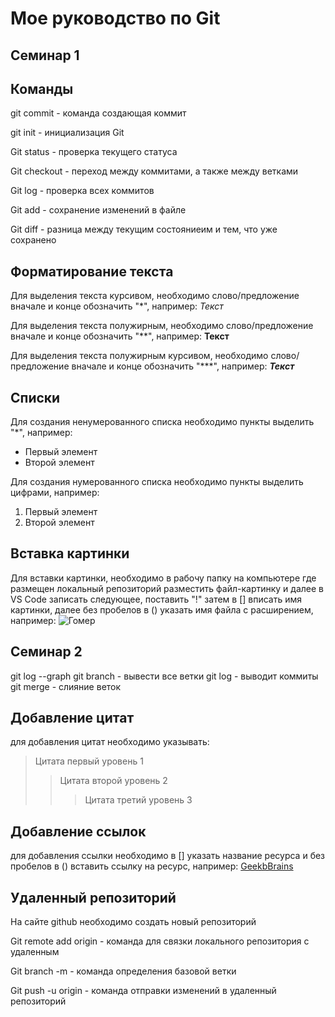 # Мое руководство по Git
 
 ## Семинар 1
 
 ## Команды
 
 git commit - команда создающая коммит

 git init - инициализация Git

 Git status - проверка текущего статуса

 Git checkout - переход между коммитами, а также между ветками

 Git log - проверка всех коммитов

 Git add - сохранение изменений в файле

 Git diff - разница между текущим состояниеим и тем, что уже сохранено

## Форматирование текста

Для выделения текста курсивом, необходимо слово/предложение вначале и конце обозначить "*", например:
*Текст*

Для выделения текста полужирным, необходимо слово/предложение вначале и конце обозначить "**", например:
**Текст**

Для выделения текста полужирным курсивом, необходимо слово/предложение вначале и конце обозначить "***", например:
***Текст***

## Списки

Для создания ненумерованного списка необходимо пункты выделить "*", например:
* Первый элемент
* Второй элемент

Для создания нумерованного списка необходимо пункты выделить цифрами, например:
1. Первый элемент
2. Второй элемент

## Вставка картинки

Для вставки картинки, необходимо в рабочу папку на компьютере где размещен локальный репозиторий разместить файл-картинку и далее в VS Code записать следующее, поставить "!" затем в [] вписать имя картинки, далее без пробелов в () указать имя файла с расширением, например: ![Гомер](Гомер.jpeg)

## Семинар 2

git log --graph
git branch - вывести все ветки
git log - выводит коммиты
git merge - слияние веток

## Добавление цитат

для добавления цитат необходимо указывать:
> Цитата первый уровень 1
>> Цитата второй уровень 2
>>> Цитата третий уровень 3
## Добавление ссылок

для добавления ссылки необходимо в [] указать название ресурса и без пробелов в () вставить ссылку на ресурс, например: [GeekbBrains](https://gb.ru/)

## Удаленный репозиторий

На сайте github необходимо создать новый репозиторий

Git remote add origin - команда для связки локального репозитория с удаленным

Git branch -m - команда определения базовой ветки 

Git push -u origin - команда отправки изменений в удаленный репозиторий